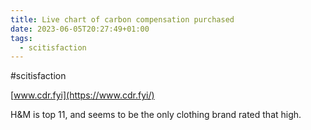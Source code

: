 ```yaml
---
title: Live chart of carbon compensation purchased
date: 2023-06-05T20:27:49+01:00
tags:
  - scitisfaction
---
```


\#scitisfaction 


[www.cdr.fyi](https://www.cdr.fyi/)

H&M is top 11, and seems to be the only clothing brand rated that high.
